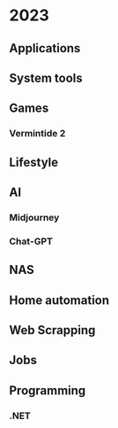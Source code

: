 #  2023

## Applications

## System tools

## Games

### Vermintide 2

## Lifestyle

## AI

### Midjourney

### Chat-GPT


## NAS

## Home automation

## Web Scrapping 

## Jobs

## Programming

### .NET
